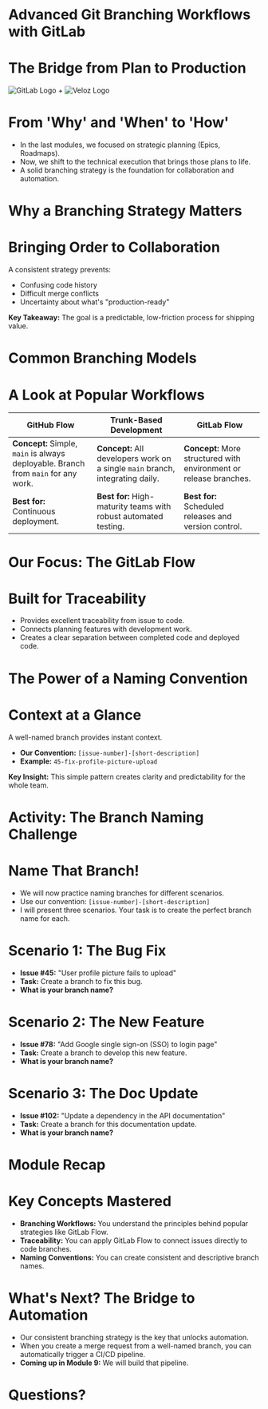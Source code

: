 # Advanced Git Branching Workflows with GitLab

# The Bridge from Plan to Production

![GitLab Logo](https://gitlab.com/assets/favicon-72a2cad5025aa931d6ea56c3201d1f18e68a8cd39788c7c80d5b2b82aa5143ef.png) + ![Veloz Logo](https://img1.wsimg.com/isteam/ip/55a4d049-b669-44b1-befb-5cbb852ac163/Veloz-Logo.svg/:/rs=w:59,h:59,cg:true,m/cr=w:59,h:59/qt=q:100/ll)


# From 'Why' and 'When' to 'How'

* In the last modules, we focused on strategic planning (Epics, Roadmaps).
* Now, we shift to the technical execution that brings those plans to life.
* A solid branching strategy is the foundation for collaboration and automation.


# Why a Branching Strategy Matters

# Bringing Order to Collaboration

A consistent strategy prevents:
* Confusing code history
* Difficult merge conflicts
* Uncertainty about what's "production-ready"

**Key Takeaway:** The goal is a predictable, low-friction process for shipping value.

# Common Branching Models

# A Look at Popular Workflows

| GitHub Flow | Trunk-Based Development | GitLab Flow |
|-------------|-------------------------|-------------|
| **Concept:** Simple, `main` is always deployable. Branch from `main` for any work. | **Concept:** All developers work on a single `main` branch, integrating daily. | **Concept:** More structured with environment or release branches. |
| **Best for:** Continuous deployment. | **Best for:** High-maturity teams with robust automated testing. | **Best for:** Scheduled releases and version control. |

# Our Focus: The GitLab Flow

# Built for Traceability

* Provides excellent traceability from issue to code.
* Connects planning features with development work.
* Creates a clear separation between completed code and deployed code.

# The Power of a Naming Convention

# Context at a Glance

A well-named branch provides instant context.
* **Our Convention:** `[issue-number]-[short-description]`
* **Example:** `45-fix-profile-picture-upload`

**Key Insight:** This simple pattern creates clarity and predictability for the whole team.

# Activity: The Branch Naming Challenge

# Name That Branch!

* We will now practice naming branches for different scenarios.
* Use our convention: `[issue-number]-[short-description]`
* I will present three scenarios. Your task is to create the perfect branch name for each.

# Scenario 1: The Bug Fix

* **Issue #45:** "User profile picture fails to upload"
* **Task:** Create a branch to fix this bug.
* **What is your branch name?**

# Scenario 2: The New Feature

* **Issue #78:** "Add Google single sign-on (SSO) to login page"
* **Task:** Create a branch to develop this new feature.
* **What is your branch name?**

# Scenario 3: The Doc Update

* **Issue #102:** "Update a dependency in the API documentation"
* **Task:** Create a branch for this documentation update.
* **What is your branch name?**

# Module Recap

# Key Concepts Mastered

* **Branching Workflows:** You understand the principles behind popular strategies like GitLab Flow.
* **Traceability:** You can apply GitLab Flow to connect issues directly to code branches.
* **Naming Conventions:** You can create consistent and descriptive branch names.

# What's Next? The Bridge to Automation

* Our consistent branching strategy is the key that unlocks automation.
* When you create a merge request from a well-named branch, you can automatically trigger a CI/CD pipeline.
* **Coming up in Module 9:** We will build that pipeline.

# Questions?
